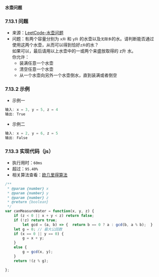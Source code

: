 #### 水壶问题

### 7.13.1 问题
- 来源：[LeetCode-水壶问题](https://leetcode-cn.com/problems/water-and-jug-problem/)
- 问题：有两个容量分别为 `x升` 和 `y升` 的水壶以及`无限多`的水。请判断能否通过使用这两个水壶，从而可以得到恰好`z升`的水？<br>
        如果可以，最后请用以上水壶中的一或两个来盛放取得的 z升 水。<br>
        你允许：
    - 装满任意一个水壶
    - 清空任意一个水壶
    - 从一个水壶向另外一个水壶倒水，直到装满或者倒空


### 7.13.2 示例
- 示例一
```js
输入: x = 3, y = 5, z = 4
输出: True
```
- 示例二
```js
输入: x = 2, y = 6, z = 5
输出: False
```

### 7.13.3 实现代码（js）
- 执行用时：`60ms`
- 超过：`95.40%`
- 相关算法查看：[欧几里得算法](./docs/algorithm/欧几里得算法.md)
```js
/**
 * @param {number} x
 * @param {number} y
 * @param {number} z
 * @return {boolean}
 */
var canMeasureWater = function(x, y, z) {
    if (z < 0 || x + y < z) return false;
    if (!z) return true;
        let gcd = (a, b) => {  return b == 0 ? a : gcd(b, a % b);  }
    let g = 0; // 最大公因数
    if (x == 0 || y == 0) {
        g = x + y;
    }
    else {
        g = gcd(x, y);
    }
    return !(z % g);
    
};
```